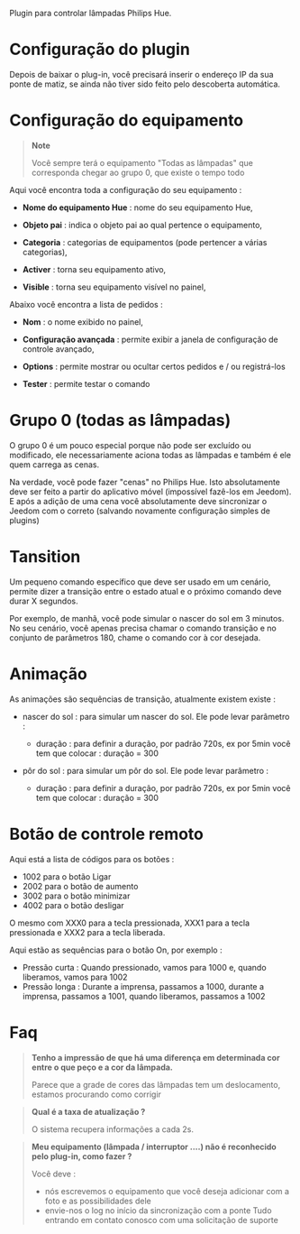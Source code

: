 Plugin para controlar lâmpadas Philips Hue.

# Configuração do plugin

Depois de baixar o plug-in, você precisará inserir o endereço IP
da sua ponte de matiz, se ainda não tiver sido feito pelo
descoberta automática.

# Configuração do equipamento

> **Note**
>
> Você sempre terá o equipamento "Todas as lâmpadas" que corresponda
> chegar ao grupo 0, que existe o tempo todo

Aqui você encontra toda a configuração do seu equipamento :

-   **Nome do equipamento Hue** : nome do seu equipamento Hue,

-   **Objeto pai** : indica o objeto pai ao qual pertence
    o equipamento,

-   **Categoria** : categorias de equipamentos (pode pertencer a
    várias categorias),

-   **Activer** : torna seu equipamento ativo,

-   **Visible** : torna seu equipamento visível no painel,

Abaixo você encontra a lista de pedidos :

-   **Nom** : o nome exibido no painel,

-   **Configuração avançada** : permite exibir a janela de
    configuração de controle avançado,

-   **Options** : permite mostrar ou ocultar certos
    pedidos e / ou registrá-los

-   **Tester** : permite testar o comando

# Grupo 0 (todas as lâmpadas)

O grupo 0 é um pouco especial porque não pode ser excluído ou
modificado, ele necessariamente aciona todas as lâmpadas e também é ele quem
carrega as cenas.

Na verdade, você pode fazer "cenas" no Philips Hue. Isto
absolutamente deve ser feito a partir do aplicativo móvel
(impossível fazê-los em Jeedom). E após a adição de uma cena
você absolutamente deve sincronizar o Jeedom com o correto (salvando novamente
configuração simples de plugins)

# Tansition

Um pequeno comando específico que deve ser usado em um cenário,
permite dizer a transição entre o estado atual e o próximo
comando deve durar X segundos.

Por exemplo, de manhã, você pode simular o nascer do sol em 3
minutos. No seu cenário, você apenas precisa chamar o comando
transição e no conjunto de parâmetros 180, chame o comando
cor à cor desejada.

# Animação

As animações são sequências de transição, atualmente existem
existe :

-   nascer do sol : para simular um nascer do sol. Ele pode levar
    parâmetro :

    -   duração : para definir a duração, por padrão 720s, ex por 5min
        você tem que colocar : duração = 300

-   pôr do sol : para simular um pôr do sol. Ele pode levar
    parâmetro :

    -   duração : para definir a duração, por padrão 720s, ex por 5min
        você tem que colocar : duração = 300

# Botão de controle remoto

Aqui está a lista de códigos para os botões :

- 1002 para o botão Ligar
- 2002 para o botão de aumento
- 3002 para o botão minimizar
- 4002 para o botão desligar

O mesmo com XXX0 para a tecla pressionada, XXX1 para a tecla pressionada e XXX2 para a tecla liberada.

Aqui estão as sequências para o botão On, por exemplo :

- Pressão curta : Quando pressionado, vamos para 1000 e, quando liberamos, vamos para 1002
- Pressão longa : Durante a imprensa, passamos a 1000, durante a imprensa, passamos a 1001, quando liberamos, passamos a 1002

# Faq

> **Tenho a impressão de que há uma diferença em determinada cor entre o que peço e a cor da lâmpada.**
>
> Parece que a grade de cores das lâmpadas tem um deslocamento, estamos procurando como corrigir

> **Qual é a taxa de atualização ?**
>
> O sistema recupera informações a cada 2s.

> **Meu equipamento (lâmpada / interruptor ....) não é reconhecido pelo plug-in, como fazer ?**
>
> Você deve :
> - nós escrevemos o equipamento que você deseja adicionar com a foto e as possibilidades dele
> - envie-nos o log no início da sincronização com a ponte
> Tudo entrando em contato conosco com uma solicitação de suporte
